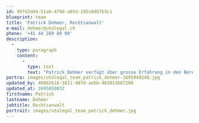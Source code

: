 ```yaml
---
id: 997d3dd4-51ab-479d-a03d-195c0d87b3c1
blueprint: team
title: 'Patrick Dehmer, Rechtsanwalt'
e-mail: dehmer@utolegal.ch
phone: '+41 44 289 80 00'
description:
  -
    type: paragraph
    content:
      -
        type: text
        text: "Patrick Dehmer verfügt über grosse Erfahrung in den Bereichen Telekommunikation, Medien, Unterhaltungs- und Informationstechnologie. Er berät seine Klienten in Fragen des Immaterialgüterrechts (Musik, Film, Marken), Gesellschafts-, Vertrags- und Wettbewerbsrechts. Aufgrund seiner langjährigen Tätigkeit als Rechtsdienstleiter berät und unterstützt er Unternehmen und Organisationen auch beim Aufbau, bei der Weiterentwicklung und der Transformation von Rechtsdiensten.\_"
portra: images/utolegal_team_patrick_dehmer-1695049248.jpg
updated_by: 49862616-3811-407d-aebb-463013b87200
updated_at: 1695050832
firstname: Patrick
lastname: Dehmer
jobtitle: Rechtsanwalt
portrait: images/utolegal_team_patrick_dehmer.jpg
---
```

